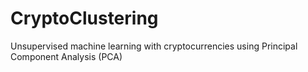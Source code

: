# CryptoClustering
Unsupervised machine learning with cryptocurrencies using Principal Component Analysis (PCA)
